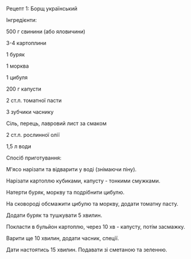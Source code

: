 Рецепт 1: Борщ український

Інгредієнти:

500 г свинини (або яловичини)

3-4 картоплини

1 буряк

1 морква

1 цибуля

200 г капусти

2 ст.л. томатної пасти

3 зубчики часнику

Сіль, перець, лавровий лист за смаком

2 ст.л. рослинної олії

1,5 л води

Спосіб приготування:

М'ясо нарізати та відварити у воді (знімаючи піну).

Нарізати картоплю кубиками, капусту - тонкими смужками.

Натерти буряк, моркву та подрібнити цибулю.

На сковороді обсмажити цибулю та моркву, додати томатну пасту.

Додати буряк та тушкувати 5 хвилин.

Покласти в бульйон картоплю, через 10 хв - капусту, потім засмажку.

Варити ще 10 хвилин, додати часник, спеції.

Дати настоятись 15 хвилин. Подавати зі сметаною та зеленню.
